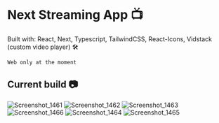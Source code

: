 <h1>Next Streaming App 📺</h1>

<p>Built with: React, Next, Typescript, TailwindCSS, React-Icons, Vidstack (custom video player) 🛠 </p>

`Web only at the moment`

<h2>Current build 📷</h2>


![Screenshot_1461](https://github.com/retr080s/next-live-streaming-app/assets/84463361/5b8ac10c-7d3e-4d58-9eaf-080d0cb3eefc)
![Screenshot_1462](https://github.com/retr080s/next-live-streaming-app/assets/84463361/476820c9-1a3b-4813-8a51-9c4a42120dce)
![Screenshot_1463](https://github.com/retr080s/next-live-streaming-app/assets/84463361/e6420f6a-72bf-4ca9-9aeb-463639100bba)
![Screenshot_1466](https://github.com/retr080s/next-live-streaming-app/assets/84463361/1e82dc32-83f8-40a4-bae6-5c01a87d994d)
![Screenshot_1464](https://github.com/retr080s/next-live-streaming-app/assets/84463361/eadb5eb3-6636-4207-b318-49ae9e23820b)
![Screenshot_1465](https://github.com/retr080s/next-live-streaming-app/assets/84463361/c2cced4b-3f88-4132-a9ac-c530118e163b)
